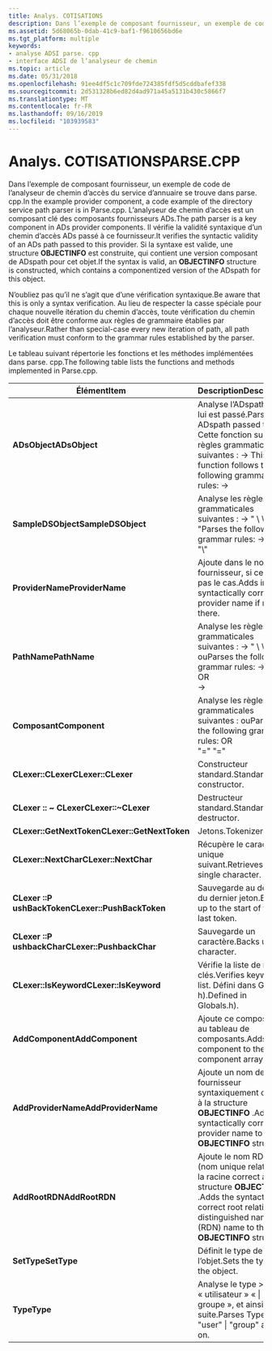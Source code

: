 ```yaml
---
title: Analys. COTISATIONS
description: Dans l’exemple de composant fournisseur, un exemple de code de l’analyseur de chemin d’accès du service d’annuaire se trouve dans parse. cpp.
ms.assetid: 5d68065b-0dab-41c9-baf1-f9610656bd6e
ms.tgt_platform: multiple
keywords:
- analyse ADSI parse. cpp
- interface ADSI de l’analyseur de chemin
ms.topic: article
ms.date: 05/31/2018
ms.openlocfilehash: 91ee4df5c1c709fde724385fdf5d5cddbafef338
ms.sourcegitcommit: 2d531328b6ed82d4ad971a45a5131b430c5866f7
ms.translationtype: MT
ms.contentlocale: fr-FR
ms.lasthandoff: 09/16/2019
ms.locfileid: "103939583"
---
```

# <a name="parsecpp"></a><span data-ttu-id="c2c3d-105">Analys. COTISATIONS</span><span class="sxs-lookup"><span data-stu-id="c2c3d-105">PARSE.CPP</span></span>

<span data-ttu-id="c2c3d-106">Dans l’exemple de composant fournisseur, un exemple de code de l’analyseur de chemin d’accès du service d’annuaire se trouve dans parse. cpp.</span><span class="sxs-lookup"><span data-stu-id="c2c3d-106">In the example provider component, a code example of the directory service path parser is in Parse.cpp.</span></span> <span data-ttu-id="c2c3d-107">L’analyseur de chemin d’accès est un composant clé des composants fournisseurs ADs.</span><span class="sxs-lookup"><span data-stu-id="c2c3d-107">The path parser is a key component in ADs provider components.</span></span> <span data-ttu-id="c2c3d-108">Il vérifie la validité syntaxique d’un chemin d’accès ADs passé à ce fournisseur.</span><span class="sxs-lookup"><span data-stu-id="c2c3d-108">It verifies the syntactic validity of an ADs path passed to this provider.</span></span> <span data-ttu-id="c2c3d-109">Si la syntaxe est valide, une structure **OBJECTINFO** est construite, qui contient une version composant de ADspath pour cet objet.</span><span class="sxs-lookup"><span data-stu-id="c2c3d-109">If the syntax is valid, an **OBJECTINFO** structure is constructed, which contains a componentized version of the ADspath for this object.</span></span>

<span data-ttu-id="c2c3d-110">N’oubliez pas qu’il ne s’agit que d’une vérification syntaxique.</span><span class="sxs-lookup"><span data-stu-id="c2c3d-110">Be aware that this is only a syntax verification.</span></span> <span data-ttu-id="c2c3d-111">Au lieu de respecter la casse spéciale pour chaque nouvelle itération du chemin d’accès, toute vérification du chemin d’accès doit être conforme aux règles de grammaire établies par l’analyseur.</span><span class="sxs-lookup"><span data-stu-id="c2c3d-111">Rather than special-case every new iteration of path, all path verification must conform to the grammar rules established by the parser.</span></span>

<span data-ttu-id="c2c3d-112">Le tableau suivant répertorie les fonctions et les méthodes implémentées dans parse. cpp.</span><span class="sxs-lookup"><span data-stu-id="c2c3d-112">The following table lists the functions and methods implemented in Parse.cpp.</span></span>



| <span data-ttu-id="c2c3d-113">Élément</span><span class="sxs-lookup"><span data-stu-id="c2c3d-113">Item</span></span>                      | <span data-ttu-id="c2c3d-114">Description</span><span class="sxs-lookup"><span data-stu-id="c2c3d-114">Description</span></span>                                                                                                                                                            |
|---------------------------|------------------------------------------------------------------------------------------------------------------------------------------------------------------------|
| <span data-ttu-id="c2c3d-115">**ADsObject**</span><span class="sxs-lookup"><span data-stu-id="c2c3d-115">**ADsObject**</span></span>             | <span data-ttu-id="c2c3d-116">Analyse l’ADspath qui lui est passé.</span><span class="sxs-lookup"><span data-stu-id="c2c3d-116">Parses the ADspath passed to it.</span></span> <span data-ttu-id="c2c3d-117">Cette fonction suit les règles grammaticales suivantes : <ADsObject>  ->  <ProviderName><SampleDSObject></span><span class="sxs-lookup"><span data-stu-id="c2c3d-117">This function follows the following grammar rules: <ADsObject> -> <ProviderName> <SampleDSObject></span></span><br/>     |
| <span data-ttu-id="c2c3d-118">**SampleDSObject**</span><span class="sxs-lookup"><span data-stu-id="c2c3d-118">**SampleDSObject**</span></span>        | <span data-ttu-id="c2c3d-119">Analyse les règles grammaticales suivantes : <SampleDSObject> -> " \\ \\ " <identifier> " \\ "<Pathname></span><span class="sxs-lookup"><span data-stu-id="c2c3d-119">Parses the following grammar rules: <SampleDSObject> -> "\\\\" <identifier> "\\" <Pathname></span></span><br/>                                            |
| <span data-ttu-id="c2c3d-120">**ProviderName**</span><span class="sxs-lookup"><span data-stu-id="c2c3d-120">**ProviderName**</span></span>          | <span data-ttu-id="c2c3d-121">Ajoute dans le nom du fournisseur, si ce n’est pas le cas.</span><span class="sxs-lookup"><span data-stu-id="c2c3d-121">Adds in the syntactically correct provider name if not there.</span></span>                                                                                                          |
| <span data-ttu-id="c2c3d-122">**PathName**</span><span class="sxs-lookup"><span data-stu-id="c2c3d-122">**PathName**</span></span>              | <span data-ttu-id="c2c3d-123">Analyse les règles grammaticales suivantes : <Pathname>  ->  <Component> " \\ \\ " <Pathname> ou</span><span class="sxs-lookup"><span data-stu-id="c2c3d-123">Parses the following grammar rules: <Pathname> -> <Component> "\\\\" <Pathname> OR</span></span><br/> <Pathname> -> <Component><br/> |
| <span data-ttu-id="c2c3d-124">**Composant**</span><span class="sxs-lookup"><span data-stu-id="c2c3d-124">**Component**</span></span>             | <span data-ttu-id="c2c3d-125">Analyse les règles grammaticales suivantes : <Identifier> ou</span><span class="sxs-lookup"><span data-stu-id="c2c3d-125">Parses the following grammar rules: <Identifier> OR</span></span><br/> <span data-ttu-id="c2c3d-126"><Identifier> "=" <Identifier></span><span class="sxs-lookup"><span data-stu-id="c2c3d-126"><Identifier> "=" <Identifier></span></span><br/>                                              |
| <span data-ttu-id="c2c3d-127">**CLexer::CLexer**</span><span class="sxs-lookup"><span data-stu-id="c2c3d-127">**CLexer::CLexer**</span></span>        | <span data-ttu-id="c2c3d-128">Constructeur standard.</span><span class="sxs-lookup"><span data-stu-id="c2c3d-128">Standard constructor.</span></span>                                                                                                                                                  |
| <span data-ttu-id="c2c3d-129">**CLexer :: ~ CLexer**</span><span class="sxs-lookup"><span data-stu-id="c2c3d-129">**CLexer::~CLexer**</span></span>       | <span data-ttu-id="c2c3d-130">Destructeur standard.</span><span class="sxs-lookup"><span data-stu-id="c2c3d-130">Standard destructor.</span></span>                                                                                                                                                   |
| <span data-ttu-id="c2c3d-131">**CLexer::GetNextToken**</span><span class="sxs-lookup"><span data-stu-id="c2c3d-131">**CLexer::GetNextToken**</span></span>  | <span data-ttu-id="c2c3d-132">Jetons.</span><span class="sxs-lookup"><span data-stu-id="c2c3d-132">Tokenizer.</span></span>                                                                                                                                                             |
| <span data-ttu-id="c2c3d-133">**CLexer::NextChar**</span><span class="sxs-lookup"><span data-stu-id="c2c3d-133">**CLexer::NextChar**</span></span>      | <span data-ttu-id="c2c3d-134">Récupère le caractère unique suivant.</span><span class="sxs-lookup"><span data-stu-id="c2c3d-134">Retrieves next single character.</span></span>                                                                                                                                       |
| <span data-ttu-id="c2c3d-135">**CLexer ::P ushBackToken**</span><span class="sxs-lookup"><span data-stu-id="c2c3d-135">**CLexer::PushBackToken**</span></span> | <span data-ttu-id="c2c3d-136">Sauvegarde au début du dernier jeton.</span><span class="sxs-lookup"><span data-stu-id="c2c3d-136">Backs up to the start of the last token.</span></span>                                                                                                                               |
| <span data-ttu-id="c2c3d-137">**CLexer ::P ushbackChar**</span><span class="sxs-lookup"><span data-stu-id="c2c3d-137">**CLexer::PushbackChar**</span></span>  | <span data-ttu-id="c2c3d-138">Sauvegarde un caractère.</span><span class="sxs-lookup"><span data-stu-id="c2c3d-138">Backs up one character.</span></span>                                                                                                                                                |
| <span data-ttu-id="c2c3d-139">**CLexer::IsKeyword**</span><span class="sxs-lookup"><span data-stu-id="c2c3d-139">**CLexer::IsKeyword**</span></span>     | <span data-ttu-id="c2c3d-140">Vérifie la liste de mots clés.</span><span class="sxs-lookup"><span data-stu-id="c2c3d-140">Verifies keyword list.</span></span> <span data-ttu-id="c2c3d-141">Défini dans Globals. h).</span><span class="sxs-lookup"><span data-stu-id="c2c3d-141">Defined in Globals.h).</span></span>                                                                                                                          |
| <span data-ttu-id="c2c3d-142">**AddComponent**</span><span class="sxs-lookup"><span data-stu-id="c2c3d-142">**AddComponent**</span></span>          | <span data-ttu-id="c2c3d-143">Ajoute ce composant au tableau de composants.</span><span class="sxs-lookup"><span data-stu-id="c2c3d-143">Adds this component to the component array.</span></span>                                                                                                                            |
| <span data-ttu-id="c2c3d-144">**AddProviderName**</span><span class="sxs-lookup"><span data-stu-id="c2c3d-144">**AddProviderName**</span></span>       | <span data-ttu-id="c2c3d-145">Ajoute un nom de fournisseur syntaxiquement correct à la structure **OBJECTINFO** .</span><span class="sxs-lookup"><span data-stu-id="c2c3d-145">Adds a syntactically correct provider name to the **OBJECTINFO** structure.</span></span>                                                                                            |
| <span data-ttu-id="c2c3d-146">**AddRootRDN**</span><span class="sxs-lookup"><span data-stu-id="c2c3d-146">**AddRootRDN**</span></span>            | <span data-ttu-id="c2c3d-147">Ajoute le nom RDN (nom unique relatif) de la racine correct à la structure **OBJECTINFO** .</span><span class="sxs-lookup"><span data-stu-id="c2c3d-147">Adds the syntactically correct root relative distinguished name (RDN) name to the **OBJECTINFO** structure.</span></span>                                                            |
| <span data-ttu-id="c2c3d-148">**SetType**</span><span class="sxs-lookup"><span data-stu-id="c2c3d-148">**SetType**</span></span>               | <span data-ttu-id="c2c3d-149">Définit le type de l’objet.</span><span class="sxs-lookup"><span data-stu-id="c2c3d-149">Sets the type of the object.</span></span>                                                                                                                                           |
| <span data-ttu-id="c2c3d-150">**Type**</span><span class="sxs-lookup"><span data-stu-id="c2c3d-150">**Type**</span></span>                  | <span data-ttu-id="c2c3d-151">Analyse le type > « utilisateur » « \| groupe », et ainsi de suite.</span><span class="sxs-lookup"><span data-stu-id="c2c3d-151">Parses Type-> "user" \| "group" and so on.</span></span>                                                                                                                          |



 

 

 





